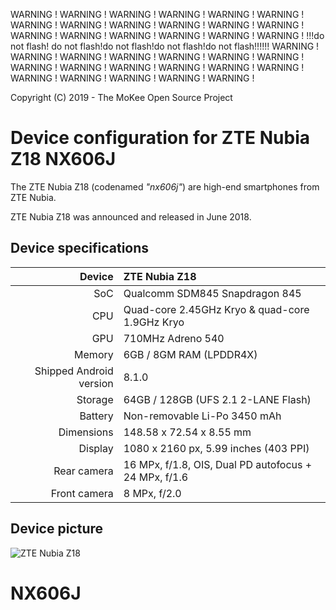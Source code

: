 WARNING ! WARNING ! WARNING ! WARNING ! WARNING ! WARNING ! WARNING ! WARNING ! WARNING ! 
WARNING ! WARNING ! WARNING ! WARNING ! WARNING ! WARNING ! WARNING ! WARNING ! WARNING ! 
!!!do not    flash! do not    flash!do not    flash!do not    flash!do not    flash!!!!!!
WARNING ! WARNING ! WARNING ! WARNING ! WARNING ! WARNING ! WARNING ! WARNING ! WARNING ! 
WARNING ! WARNING ! WARNING ! WARNING ! WARNING ! WARNING ! WARNING ! WARNING ! WARNING ! 

Copyright (C) 2019 - The MoKee Open Source Project

Device configuration for ZTE Nubia Z18 NX606J
==============

The ZTE Nubia Z18 (codenamed _"nx606j"_) are high-end smartphones from ZTE Nubia.

ZTE Nubia Z18 was announced and released in June 2018.

## Device specifications

| Device       | ZTE Nubia Z18                                          |
| -----------: | :----------------------------------------------------- |
| SoC          | Qualcomm SDM845 Snapdragon 845                         |
| CPU          | Quad-core 2.45GHz Kryo & quad-core 1.9GHz Kryo         |
| GPU          | 710MHz Adreno 540                                      |
| Memory       | 6GB / 8GM RAM (LPDDR4X)                                |
| Shipped Android version | 8.1.0                                       |
| Storage      | 64GB / 128GB (UFS 2.1 2-LANE Flash)                    |
| Battery      | Non-removable Li-Po 3450 mAh                           |
| Dimensions   | 148.58 x 72.54 x 8.55 mm                               |
| Display      | 1080 x 2160 px, 5.99 inches (403 PPI)                  |
| Rear camera  | 16 MPx, f/1.8, OIS, Dual PD autofocus + 24 MPx, f/1.6  |
| Front camera | 8 MPx, f/2.0                                           |

## Device picture

![ZTE Nubia Z18](https://oss.static.nubia.cn/active/5c38020d4dfe014.png "ZTE Nubia Z18 in nebula red")
# NX606J
